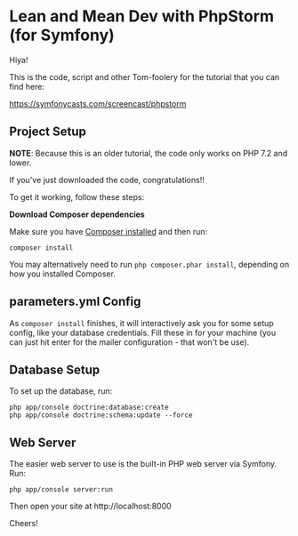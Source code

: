# Lean and Mean Dev with PhpStorm (for Symfony) 

Hiya!

This is the code, script and other Tom-foolery for the tutorial that you can
find here:

https://symfonycasts.com/screencast/phpstorm

## Project Setup

**NOTE**: Because this is an older tutorial, the code only
works on PHP 7.2 and lower.

If you've just downloaded the code, congratulations!!

To get it working, follow these steps:

**Download Composer dependencies**

Make sure you have [Composer installed](https://getcomposer.org/download/)
and then run:

```
composer install
```

You may alternatively need to run `php composer.phar install`, depending
on how you installed Composer.

## parameters.yml Config

As `composer install` finishes, it will interactively ask you for some
setup config, like your database credentials. Fill these in for your
machine (you can just hit enter for the mailer configuration - that won't
be use).

## Database Setup

To set up the database, run:

```
php app/console doctrine:database:create
php app/console doctrine:schema:update --force
```

## Web Server

The easier web server to use is the built-in PHP web server
via Symfony. Run:

```
php app/console server:run
```

Then open your site at http://localhost:8000

Cheers!
